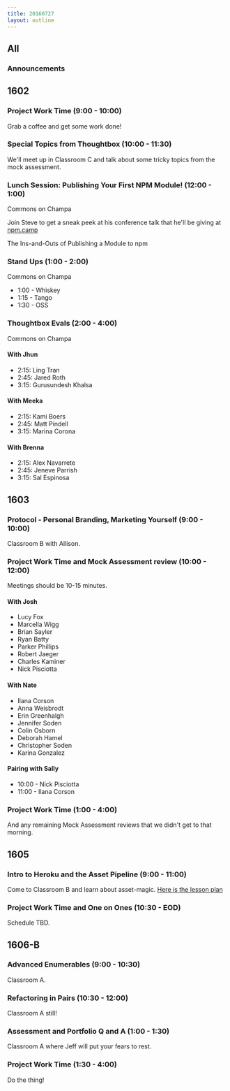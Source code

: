 ```yaml
---
title: 20160727
layout: outline
---
```


## All

### Announcements


## 1602

### Project Work Time (9:00 - 10:00)

Grab a coffee and get some work done!

### Special Topics from Thoughtbox (10:00 - 11:30)

We'll meet up in Classroom C and talk about some tricky topics from the mock assessment.

### Lunch Session: Publishing Your First NPM Module! (12:00 - 1:00)

Commons on Champa

Join Steve to get a sneak peek at his conference talk that he'll be giving at [npm.camp](http://npm.camp/)

The Ins-and-Outs of Publishing a Module to npm

### Stand Ups (1:00 - 2:00)

Commons on Champa

* 1:00 - Whiskey
* 1:15 - Tango
* 1:30 - OSS

### Thoughtbox Evals (2:00 - 4:00)

Commons on Champa

#### With Jhun

- 2:15: Ling Tran
- 2:45: Jared Roth
- 3:15: Gurusundesh Khalsa

#### With Meeka

- 2:15: Kami Boers
- 2:45: Matt Pindell
- 3:15: Marina Corona

#### With Brenna

- 2:15: Alex Navarrete
- 2:45: Jeneve Parrish
- 3:15: Sal Espinosa


## 1603

### Protocol - Personal Branding, Marketing Yourself (9:00 - 10:00)

Classroom B with Allison.

### Project Work Time and Mock Assessment review (10:00 - 12:00)

Meetings should be 10-15 minutes.

#### With Josh

* Lucy Fox
* Marcella Wigg
* Brian Sayler
* Ryan Batty
* Parker Phillips
* Robert Jaeger
* Charles Kaminer
* Nick Pisciotta

#### With Nate

* Ilana Corson
* Anna Weisbrodt
* Erin Greenhalgh
* Jennifer Soden
* Colin Osborn
* Deborah Hamel
* Christopher Soden
* Karina Gonzalez

#### Pairing with Sally

* 10:00 - Nick Pisciotta
* 11:00 - Ilana Corson

### Project Work Time (1:00 - 4:00)

And any remaining Mock Assessment reviews that we didn't get to that morning.

## 1605

### Intro to Heroku and the Asset Pipeline (9:00 - 11:00)

Come to Classroom B and learn about asset-magic. [Here is the lesson plan](https://github.com/turingschool/lesson_plans/blob/master/ruby_02-web_applications_with_ruby/intro_to_the_asset_pipeline.markdown)

### Project Work Time and One on Ones (10:30 - EOD)

Schedule TBD.


## 1606-B

### Advanced Enumerables (9:00 - 10:30)

Classroom A.

### Refactoring in Pairs (10:30 - 12:00)

Classroom A still!

### Assessment and Portfolio Q and A (1:00 - 1:30)

Classroom A where Jeff will put your fears to rest.

### Project Work Time (1:30 - 4:00)

Do the thing!
